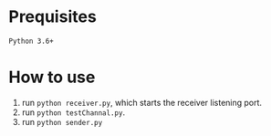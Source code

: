 # Prequisites

`Python 3.6+`

# How to use

1. run `python receiver.py`, which starts the receiver listening port.
2. run `python testChannal.py`.
3. run `python sender.py`
